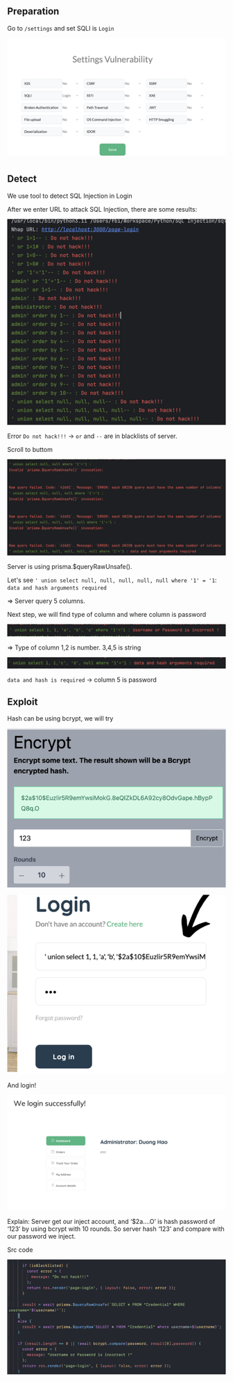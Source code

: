 ## Preparation

Go to `/settings` and set SQLI is `Login`

![alt text](image.png)

## Detect

We use tool to detect SQL Injection in Login

After we enter URL to attack SQL Injection, there are some results:

![alt text](image-1.png)

Error `Do not hack!!!` -> `or` and `--` are in blacklists of server.

Scroll to buttom

![alt text](image-2.png)

Server is using prisma.$queryRawUnsafe().

Let's see `' union select null, null, null, null, null where '1' = '1`: `data and hash arguments required`

=> Server query 5 columns.

Next step, we will find type of column and where column is password

![alt text](image-3.png)

=> Type of column 1,2 is number. 3,4,5 is string

![alt text](image-4.png)

`data and hash is required` -> column 5 is password

## Exploit

Hash can be using bcrypt, we will try

![alt text](image-5.png)

![alt text](image-6.png)

And login!

![alt text](image-7.png)

Explain: Server get our inject account, and ‘$2a....O’ is hash password of ‘123’ by using bcrypt with 10 rounds. So server hash ‘123’ and compare with our password we inject.

Src code

![alt text](image-8.png)